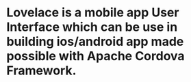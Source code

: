 # Lovelace is a mobile app User Interface which can be use in building ios/android app made possible with Apache Cordova Framework.
